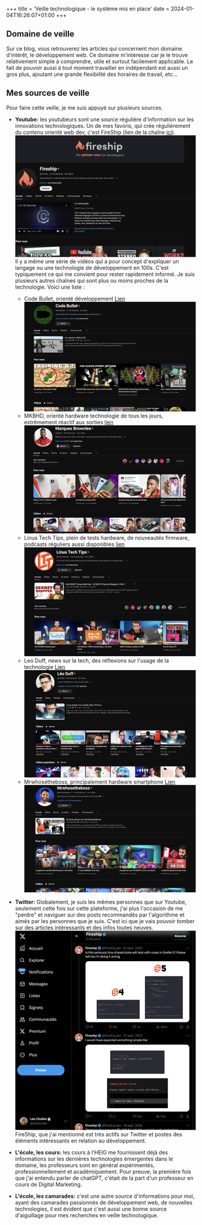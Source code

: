+++
title = 'Veille technologique - le système mis en place'
date = 2024-01-04T16:26:07+01:00
+++
## Domaine de veille
Sur ce blog, vous retrouverez les articles qui concernent mon domaine d'intérêt, le développement web. Ce domaine m'intéresse car je le trouve relativement simple à comprendre, utile et surtout facilement applicable. Le fait de pouvoir aussi à tout moment travailler en indépendant est aussi un gros plus, ajoutant une grande flexibilité des horaires de travail, etc...

## Mes sources de veille
Pour faire cette veille, je me suis appuyé sur plusieurs sources.
- **Youtube:** les youtubeurs sont une source régulière d'information sur les innovations technologiques. Un de mes favoris, qui crée régulièrement du contenu orienté web dev, c'est FireShip (lien de la chaîne [ici](https://www.youtube.com/c/fireship)).
![FireShip](/public/posts/fire.png) 
Il y a même une série de vidéos qui a pour concept d'expliquer un langage ou une technologie de développement en 100s. C'est typiquement ce qui me convient pour rester rapidement informé. Je suis plusieurs autres chaînes qui sont plus ou moins proches de la technologie. Voici une liste :
    - Code Bullet, orienté développement [Lien](https://www.youtube.com/@CodeBullet)
    ![Code Bullet](/public/posts/code.png)
    - MKBHD, orienté hardware technologie de tous les jours, extrêmement réactif aux sorties [lien](https://www.youtube.com/@mkbhd)
    ![MKBHD](/public/posts/MK.png)
    - Linus Tech Tips, plein de tests hardware, de nouveautés firmware, podcasts réguliers aussi disponibles [lien](https://www.youtube.com/@LinusTechTips)
    ![linus](/public/posts/linus.png)
    - Leo Duff, news sur la tech, des réflexions sur l'usage de la technologie [Lien](https://www.youtube.com/@LeoDuff)
    ![leo](/public/posts/leo.png)
    - Mrwhosetheboss, principalement hardware smartphone [Lien](https://www.youtube.com/@Mrwhosetheboss)
    ![boss](/public/posts/boss.png)

- **Twitter:** Globalement, je suis les mêmes personnes que sur Youtube, seulement cette fois sur cette plateforme, j'ai plus l'occasion de me "perdre" et naviguer sur des posts recommandés par l'algorithme et aimés par les personnes que je suis. C'est ici que je vais pouvoir tomber sur des articles intéressants et des infos toutes neuves.
![twitter](/public/posts/twitter.png)
FireShip, que j'ai mentionné est très actifs sur Twitter et postes des éléments intéressants en relation au développement.
- **L'école, les cours:** les cours à l'HEIG me fournissent déjà des informations sur les dernières technologies émergentes dans le domaine, les professeurs sont en général expérimentés, professionnellement et académiquement. Pour preuve, la première fois que j'ai entendu parler de chatGPT, c'était de la part d'un professeur en cours de Digital Marketing.
- **L'école, les camarades:** c'est une autre source d'informations pour moi, ayant des camarades passionnés de développement web, de nouvelles technologies, il est évident que c'est aussi une bonne source d'aiguillage pour mes recherches en veille technologique.
